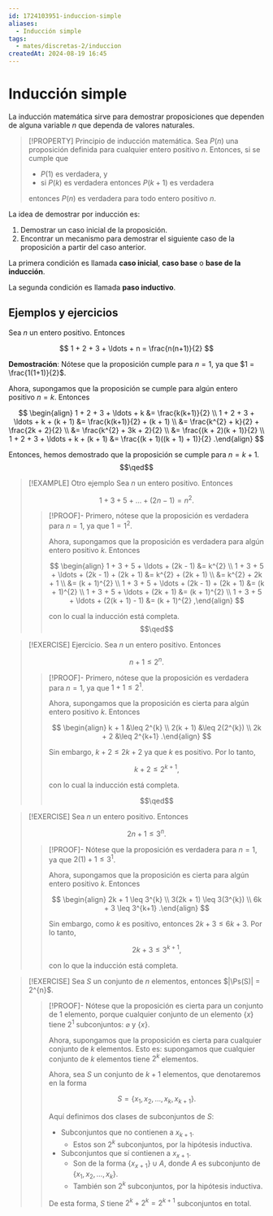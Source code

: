 ```yaml
---
id: 1724103951-induccion-simple
aliases:
  - Inducción simple
tags:
  - mates/discretas-2/induccion
createdAt: 2024-08-19 16:45
---
```


# Inducción simple

La inducción matemática sirve para demostrar proposiciones que dependen de alguna variable $n$ que dependa de valores naturales.

> [!PROPERTY] Principio de inducción matemática.
> Sea $P(n)$ una proposición definida para cualquier entero positivo $n$. Entonces, si se cumple que
> 
> - $P(1)$ es verdadera, y
> - si $P(k)$ es verdadera entonces $P(k + 1)$ es verdadera
> 
> entonces $P(n)$ es verdadera para todo entero positivo $n$.

La idea de demostrar por inducción es:

1. Demostrar un caso inicial de la proposición.
2. Encontrar un mecanismo para demostrar el siguiente caso de la proposición a partir del caso anterior.

La primera condición es llamada **caso inicial**, **caso base** o **base de la inducción**.

La segunda condición es llamada **paso inductivo**.

## Ejemplos y ejercicios

Sea $n$ un entero positivo. Entonces

$$
1 + 2 + 3 + \ldots + n = \frac{n(n+1)}{2}
$$

**Demostración**: Nótese que la proposición cumple para $n = 1$, ya que $1 = \frac{1(1+1)}{2}$.

Ahora, supongamos que la proposición se cumple para algún entero positivo $n = k$. Entonces

$$
\begin{align}
1 + 2 + 3 + \ldots + k &= \frac{k(k+1)}{2} \\
1 + 2 + 3 + \ldots + k + (k + 1) &= \frac{k(k+1)}{2} + (k + 1) \\
&= \frac{k^{2} + k}{2} + \frac{2k + 2}{2} \\
&= \frac{k^{2} + 3k + 2}{2} \\
&= \frac{(k + 2)(k + 1)}{2} \\
1 + 2 + 3 + \ldots + k + (k + 1) &= \frac{(k + 1)((k + 1) + 1)}{2}
.\end{align}
$$

Entonces, hemos demostrado que la proposición se cumple para $n = k + 1$.
$$\qed$$

> [!EXAMPLE] Otro ejemplo
> Sea $n$ un entero positivo. Entonces
> 
> $$
> 1 + 3 + 5 + \ldots + (2n - 1) = n^{2}
> .$$
> 
> > [!PROOF]-
> > Primero, nótese que la proposición es verdadera para $n = 1$, ya que $1 = 1^{2}$.
> > 
> > Ahora, supongamos que la proposición es verdadera para algún entero positivo $k$. Entonces
> > 
> > $$
> > \begin{align}
> > 1 + 3 + 5 + \ldots + (2k - 1) &= k^{2} \\
> > 1 + 3 + 5 + \ldots + (2k - 1) + (2k + 1) &= k^{2} + (2k + 1) \\
> > &= k^{2} + 2k + 1 \\
> > &= (k + 1)^{2} \\
> > 1 + 3 + 5 + \ldots + (2k - 1) + (2k + 1) &= (k + 1)^{2} \\
> > 1 + 3 + 5 + \ldots + (2k + 1) &= (k + 1)^{2} \\
> > 1 + 3 + 5 + \ldots + (2(k + 1) - 1) &= (k + 1)^{2}
> > ,\end{align}
> > $$
> > 
> > con lo cual la inducción está completa.
> > $$\qed$$

> [!EXERCISE] Ejercicio.
> Sea $n$ un entero positivo. Entonces
> 
> $$
> n + 1 \leq 2^{n}
> .$$
> 
> > [!PROOF]-
> > Primero, nótese que la proposición es verdadera para $n = 1$, ya que $1 + 1 \leq 2^{1}$.
> > 
> > Ahora, supongamos que la proposición es cierta para algún entero positivo $k$. Entonces
> > 
> > $$
> > \begin{align}
> > k + 1 &\leq 2^{k} \\
> > 2(k + 1) &\leq 2(2^{k}) \\
> > 2k + 2 &\leq 2^{k+1}
> > .\end{align}
> > $$
> > 
> > Sin embargo, $k + 2 \leq 2k + 2$ ya que $k$ es positivo. Por lo tanto,
> > 
> > $$
> > k + 2 \leq 2^{k+1}
> > ,$$
> > 
> > con lo cual la inducción está completa.
> > 
> > $$\qed$$

> [!EXERCISE]
> Sea $n$ un entero positivo. Entonces
> 
> $$
> 2n + 1 \leq 3^{n}
> .$$
> 
> > [!PROOF]-
> > Nótese que la proposición es verdadera para $n = 1$, ya que $2(1) + 1 \leq 3^{1}$.
> > 
> > Ahora, supongamos que la proposición es cierta para algún entero positivo $k$. Entonces
> > 
> > $$
> > \begin{align}
> > 2k + 1 \leq 3^{k} \\
> > 3(2k + 1) \leq 3(3^{k}) \\
> > 6k + 3 \leq 3^{k+1}
> > .\end{align}
> > $$
> > 
> > Sin embargo, como $k$ es positivo, entonces $2k + 3 \leq 6k + 3$. Por lo tanto,
> > 
> > $$
> > 2k + 3 \leq 3^{k+1}
> > ,$$
> > 
> > con lo que la inducción está completa.

> [!EXERCISE]
> Sea $S$ un conjunto de $n$ elementos, entonces $|\Ps(S)| = 2^{n}$.
> 
> > [!PROOF]-
> > Nótese que la proposición es cierta para un conjunto de $1$ elemento, porque cualquier conjunto de un elemento $\left\{ x \right\}$ tiene $2^{1}$ subconjuntos: $\varnothing$ y $\left\{ x \right\}$.
> > 
> > Ahora, supongamos que la proposición es cierta para cualquier conjunto de $k$ elementos. Esto es: supongamos que cualquier conjunto de $k$ elementos tiene $2^{k}$ elementos.
> > 
> > Ahora, sea $S$ un conjunto de $k+1$ elementos, que denotaremos en la forma
> > 
> > $$
> > S = \left\{ x_{1}, x_{2}, \ldots, x_{k}, x_{k+1} \right\} 
> > .$$
> > 
> > Aquí definimos dos clases de subconjuntos de $S$:
> > 
> > - Subconjuntos que no contienen a $x_{k+1}$.
> > 	- Estos son $2^{k}$ subconjuntos, por la hipótesis inductiva.
> > - Subconjuntos que sí contienen a $x_{x+1}$.
> > 	- Son de la forma $\left\{ x_{x+1} \right\} \cup A$, donde $A$ es subconjunto de $\left\{ x_{1},x_{2},\ldots,x_{k} \right\}$.
> > 	- También son $2^{k}$ subconjuntos, por la hipótesis inductiva.
> > 
> > De esta forma, $S$ tiene $2^{k} + 2^{k} = 2^{k+1}$ subconjuntos en total.
